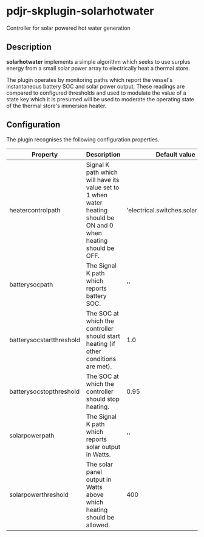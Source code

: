# pdjr-skplugin-solarhotwater

Controller for solar powered hot water generation

## Description

**solarhotwater** implements a simple algorithm which seeks to use
surplus energy from a small solar power array to electrically heat
a thermal store.

The plugin operates by monitoring paths which report the vessel's
instantaneous battery SOC and solar power output.
These readings are compared to configured thresholds and used to
modulate the value of a state key which it is presumed will be
used to moderate the operating state of the thermal store's
immersion heater.

## Configuration

The plugin recognises the following configuration properties.

Property                 | Description | Default value
------------------------ | --- | ---
heatercontrolpath        | Signal K path which will have its value set to 1 when water heating should be ON and 0 when heating should be OFF. | 'electrical.switches.solarhotwater'
batterysocpath           | The Signal K path which reports battery SOC. | ''
batterysocstartthreshold | The SOC at which the controller should start heating (if other conditions are met). | 1.0
batterysocstopthreshold  | The SOC at which the controller should stop heating. | 0.95
solarpowerpath           | The Signal K path which reports solar output in Watts. | ''
solarpowerthreshold      | The solar panel output in Watts above which heating should be allowed. | 400

